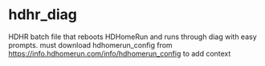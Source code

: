 
# hdhr_diag
HDHR batch file that reboots HDHomeRun and runs through diag with easy prompts. must download hdhomerun_config from https://info.hdhomerun.com/info/hdhomerun_config
to add context
